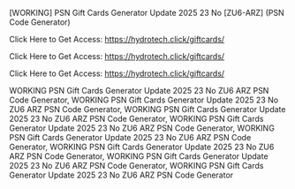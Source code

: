 [WORKING] PSN Gift Cards Generator Update 2025 23 No [ZU6-ARZ] (PSN Code Generator)

Click Here to Get Access: https://hydrotech.click/giftcards/

Click Here to Get Access: https://hydrotech.click/giftcards/

Click Here to Get Access: https://hydrotech.click/giftcards/

 WORKING PSN Gift Cards Generator Update 2025 23 No ZU6 ARZ PSN Code Generator, WORKING PSN Gift Cards Generator Update 2025 23 No ZU6 ARZ PSN Code Generator, WORKING PSN Gift Cards Generator Update 2025 23 No ZU6 ARZ PSN Code Generator, WORKING PSN Gift Cards Generator Update 2025 23 No ZU6 ARZ PSN Code Generator, WORKING PSN Gift Cards Generator Update 2025 23 No ZU6 ARZ PSN Code Generator, WORKING PSN Gift Cards Generator Update 2025 23 No ZU6 ARZ PSN Code Generator, WORKING PSN Gift Cards Generator Update 2025 23 No ZU6 ARZ PSN Code Generator, WORKING PSN Gift Cards Generator Update 2025 23 No ZU6 ARZ PSN Code Generator
